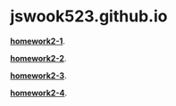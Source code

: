 # jswook523.github.io

[**homework2-1**](https://jswook523.github.io/homework1.html).

[**homework2-2**](https://jswook523.github.io/homework2-2.html).

[**homework2-3**](https://jswook523.github.io/homework2-3.html).

[**homework2-4**](https://jswook523.github.io/homework2-4.html).
